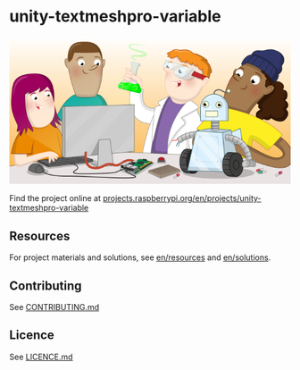 # unity-textmeshpro-variable

![unity-textmeshpro-variable](banner.png)

Find the project online at [projects.raspberrypi.org/en/projects/unity-textmeshpro-variable](https://projects.raspberrypi.org/en/projects/unity-textmeshpro-variable)

## Resources
For project materials and solutions, see [en/resources](https://github.com/raspberrypilearning/unity-textmeshpro-variable/tree/master/en/resources) and [en/solutions](https://github.com/raspberrypilearning/unity-textmeshpro-variable/tree/master/en/solutions).

## Contributing
See [CONTRIBUTING.md](CONTRIBUTING.md)

## Licence
 See [LICENCE.md](LICENCE.md)